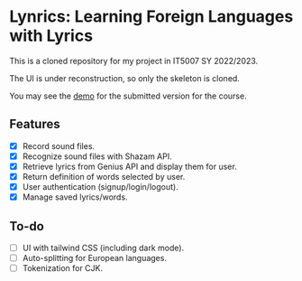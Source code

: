 # Lynrics: Learning Foreign Languages with Lyrics

This is a cloned repository for my project in IT5007 SY 2022/2023.

The UI is under reconstruction, so only the skeleton is cloned.

You may see the [demo](https://youtu.be/UggUz_Z3G-o) for the submitted version for the course.

## Features

- [X] Record sound files.
- [X] Recognize sound files with Shazam API.
- [X] Retrieve lyrics from Genius API and display them for user.
- [X] Return definition of words selected by user.
- [X] User authentication (signup/login/logout).
- [X] Manage saved lyrics/words.

## To-do
- [ ] UI with tailwind CSS (including dark mode).
- [ ] Auto-splitting for European languages.
- [ ] Tokenization for CJK.
